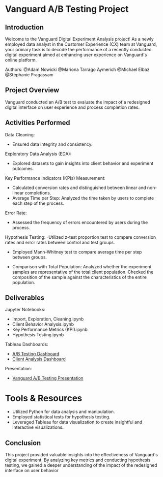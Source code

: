 # Vanguard A/B Testing Project

## Introduction

Welcome to the Vanguard Digital Experiment Analysis project! As a newly employed data analyst in the Customer Experience (CX) team at Vanguard, your primary task is to decode the performance of a recently conducted digital experiment aimed at enhancing user experience on Vanguard's online platform.

Authors:
@Adam Nowicki
@Mariona Tarrago Aymerich
@Michael Elbaz
@Stephanie Pragassam

## Project Overview

Vanguard conducted an A/B test to evaluate the impact of a redesigned digital interface on user experience and process completion rates.

## Activities Performed

Data Cleaning:

- Ensured data integrity and consistency.

Exploratory Data Analysis (EDA): 

- Explored datasets to gain insights into client behavior and experiment outcomes.

Key Performance Indicators (KPIs) Measurement:

- Calculated conversion rates and distinguished between linear and non-linear completions.
- Average Time per Step: Analyzed the time taken by users to complete each step of the process.

Error Rate:
- Assessed the frequency of errors encountered by users during the process.

Hypothesis Testing:
-Utilized z-test proportion test to compare conversion rates and error rates between control and test groups.
- Employed Mann-Whitney test to compare average time per step between groups.

- Comparison with Total Population:
Analyzed whether the experiment samples are representative of the total client population.
Checked the composition of the sample against the characteristics of the entire population.

## Deliverables

Jupyter Notebooks:
- Import, Exploration, Cleaning.ipynb
- Client Behavior Analysis.ipynb
- Key Performance Metrics (KPI).ipynb
- Hypothesis Testing.ipynb

Tableau Dashboards:
- [A/B Testing Dashboard](https://public.tableau.com/app/profile/adam.nowicki/viz/vanguard-ab-testing/Dashboard1#1 "A/B Testing Dashboard")
- [Client Analysis Dashboard](https://public.tableau.com/app/profile/pragassam.stephanie/viz/Demo_raw/EDAKeydemographics?publish=yes "Client Analysis Dashboard")

Presentation:
- [Vanguard A/B Testing Presentation](https://docs.google.com/presentation/d/10FxDnuS45t0KGCJ-P_bxJkgiKeXX1MsmqP6Y4l7-BJI/edit#slide=id.g2c698ea0bba_6_478 "PPT")




# Tools & Resources

- Utilized Python for data analysis and manipulation.
- Employed statistical tests for hypothesis testing.
- Leveraged Tableau for data visualization to create insightful and interactive visualizations.

## Conclusion

This project provided valuable insights into the effectiveness of Vanguard's digital experiment. By analyzing key metrics and conducting hypothesis testing, we gained a deeper understanding of the impact of the redesigned interface on user behavior
